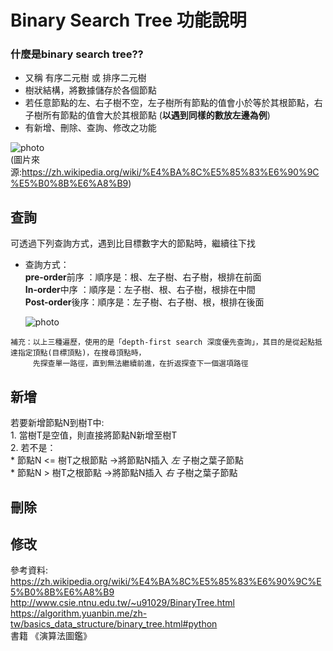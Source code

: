 # Binary Search Tree 功能說明
### 什麼是binary search tree??
   * 又稱 有序二元樹 或 排序二元樹
   * 樹狀結構，將數據儲存於各個節點
   * 若任意節點的左、右子樹不空，左子樹所有節點的值會小於等於其根節點，右子樹所有節點的值會大於其根節點 (**以遇到同樣的數放左邊為例**)
   * 有新增、刪除、查詢、修改之功能

![photo](https://github.com/stopraining/LearningNote/blob/master/pic/a.jpg)                           
(圖片來源:https://zh.wikipedia.org/wiki/%E4%BA%8C%E5%85%83%E6%90%9C%E5%B0%8B%E6%A8%B9)

## 查詢
   可透過下列查詢方式，遇到比目標數字大的節點時，繼續往下找                     
   * 查詢方式：           
       **pre-order**前序 ：順序是：根、左子樹、右子樹，根排在前面                              
       **In-order**中序 ：順序是：左子樹、根、右子樹，根排在中間                                      
       **Post-order**後序：順序是：左子樹、右子樹、根，根排在後面                         
       
       ![photo](https://github.com/stopraining/LearningNote/blob/master/pic/c.JPG)
     
    補充：以上三種遍歷，使用的是「depth-first search 深度優先查詢」，其目的是從起點抵達指定頂點(目標頂點)，在搜尋頂點時，
         先探查單一路徑，直到無法繼續前進，在折返探查下一個選項路徑
       
## 新增
   若要新增節點N到樹T中:                           
     1. 當樹T是空值，則直接將節點N新增至樹T                    
     2. 若不是：                           
      * 節點N <= 樹T之根節點 →將節點N插入 *左* 子樹之葉子節點                       
      * 節點N  > 樹T之根節點 →將節點N插入 *右* 子樹之葉子節點
   
## 刪除


## 修改



參考資料:              
https://zh.wikipedia.org/wiki/%E4%BA%8C%E5%85%83%E6%90%9C%E5%B0%8B%E6%A8%B9                                  
http://www.csie.ntnu.edu.tw/~u91029/BinaryTree.html  
https://algorithm.yuanbin.me/zh-tw/basics_data_structure/binary_tree.html#python                        
書籍 《演算法圖鑑》    

